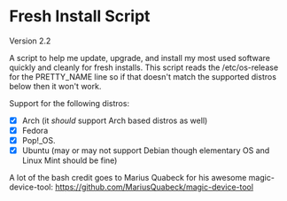# Fresh Install Script
Version 2.2

A script to help me update, upgrade, and install my most used software quickly and cleanly for fresh installs. This script reads the /etc/os-release for the PRETTY_NAME line so if that doesn't match the supported distros below then it won't work. 

Support for the following distros:

- [x] Arch (it *should* support Arch based distros as well)
- [x] Fedora 
- [x] Pop!_OS. 
- [x] Ubuntu (may or may not support Debian though elementary OS and Linux Mint should be fine)

A lot of the bash credit goes to Marius Quabeck for his awesome magic-device-tool: https://github.com/MariusQuabeck/magic-device-tool
